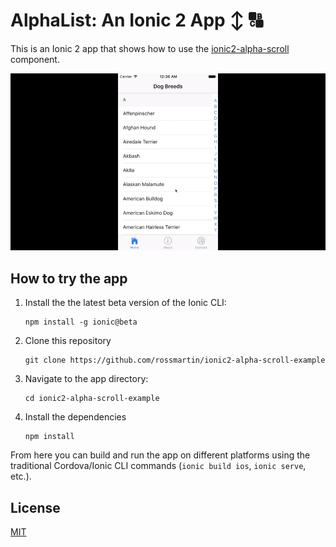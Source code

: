 # AlphaList: An Ionic 2 App :arrow_up_down: :capital_abcd:

This is an Ionic 2 app that shows how to use the [ionic2-alpha-scroll](https://github.com/rossmartin/ionic2-alpha-scroll) component.

![GIF](alpha-scroll.gif)


## How to try the app
1. Install the the latest beta version of the Ionic CLI:
    ```
    npm install -g ionic@beta
    ```

1. Clone this repository
    ```
    git clone https://github.com/rossmartin/ionic2-alpha-scroll-example
    ```

1. Navigate to the app directory:
    ```
    cd ionic2-alpha-scroll-example
    ```

1. Install the dependencies
    ```
    npm install
    ```

From here you can build and run the app on different platforms using the traditional Cordova/Ionic CLI commands (`ionic build ios`, `ionic serve`, etc.).

## License

[MIT](LICENSE)
